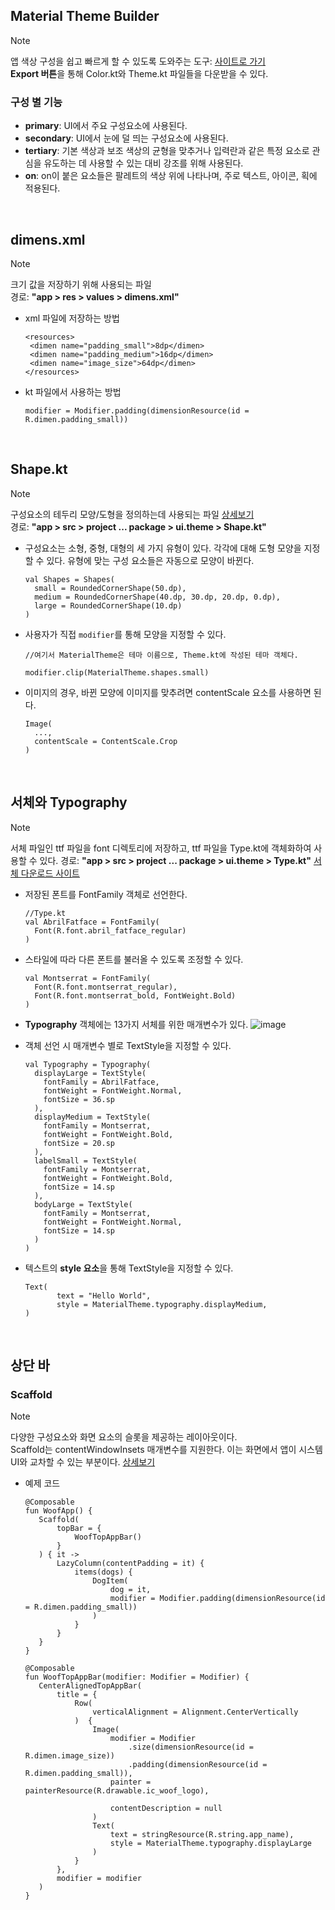 <p>
  <h2>Material Theme Builder</h2>
  
  > [!NOTE]
  > 앱 색상 구성을 쉽고 빠르게 할 수 있도록 도와주는 도구: [사이트로 가기](https://m3.material.io/theme-builder#/custom)   
  >**Export 버튼**을 통해 Color.kt와 Theme.kt 파일들을 다운받을 수 있다. 

  ### 구성 별 기능
  - **primary**: UI에서 주요 구성요소에 사용된다.
  - **secondary**: UI에서 눈에 덜 띄는 구성요소에 사용된다.
  - **tertiary**: 기본 색상과 보조 색상의 균형을 맞추거나 입력란과 같은 특정 요소로 관심을 유도하는 데 사용할 수 있는 대비 강조를 위해 사용된다.
  - **on**: on이 붙은 요소들은 팔레트의 색상 위에 나타나며, 주로 텍스트, 아이콘, 획에 적용된다.
<br>
  <h2>dimens.xml</h2>
  
  > [!NOTE]
  > 크기 값을 저장하기 위해 사용되는 파일  
  > 경로: **"app > res > values > dimens.xml"**

  - xml 파일에 저장하는 방법
    ```
    <resources>
     <dimen name="padding_small">8dp</dimen>
     <dimen name="padding_medium">16dp</dimen>
     <dimen name="image_size">64dp</dimen>
    </resources>
    ```
  - kt 파일에서 사용하는 방법
    ```
    modifier = Modifier.padding(dimensionResource(id = R.dimen.padding_small))
    ```

  <br>
  <h2>Shape.kt</h2>

  > [!NOTE]
  > 구성요소의 테두리 모양/도형을 정의하는데 사용되는 파일 [상세보기](https://m3.material.io/styles/shape/shape-scale-tokens#b09934f1-1b0f-4ce4-ade6-4a1f138add6c)   
  > 경로: **"app > src > project ... package > ui.theme > Shape.kt"**
   

  - 구성요소는 소형, 중형, 대형의 세 가지 유형이 있다. 각각에 대해 도형 모양을 지정할 수 있다. 유형에 맞는 구성 요소들은 자동으로 모양이 바뀐다.
    ```
    val Shapes = Shapes(
      small = RoundedCornerShape(50.dp),
      medium = RoundedCornerShape(40.dp, 30.dp, 20.dp, 0.dp),
      large = RoundedCornerShape(10.dp)
    )
    ```
  - 사용자가 직접 `modifier`를 통해 모양을 지정할 수 있다.
    ```
    //여기서 MaterialTheme은 테마 이름으로, Theme.kt에 작성된 테마 객체다.
    
    modifier.clip(MaterialTheme.shapes.small)
    ```
  - 이미지의 경우, 바뀐 모양에 이미지를 맞추려면 contentScale 요소를 사용하면 된다.
    ```
    Image(
      ...,
      contentScale = ContentScale.Crop
    )
    ```

  <br>
  <h2>서체와 Typography</h2>
  
  > [!NOTE]
  > 서체 파일인 ttf 파일을 font 디렉토리에 저장하고, ttf 파일을 Type.kt에 객체화하여 사용할 수 있다.
  > 경로: **"app > src > project ... package > ui.theme > Type.kt"**
  > [서체 다운로드 사이트](https://fonts.google.com/?hl=ko)  

  - 저장된 폰트를 FontFamily 객체로 선언한다.
    ```
    //Type.kt
    val AbrilFatface = FontFamily(
      Font(R.font.abril_fatface_regular)
    )
    ```
  - 스타일에 따라 다른 폰트를 불러올 수 있도록 조정할 수 있다.
    ```
    val Montserrat = FontFamily(
      Font(R.font.montserrat_regular),
      Font(R.font.montserrat_bold, FontWeight.Bold)
    )
    ```
  - **Typography** 객체에는 13가지 서체를 위한 매개변수가 있다.
    ![image](https://github.com/boiledCompose/Woof/assets/101652649/9e858568-43c8-4e37-a16e-6c74f6f7e2ba)
    
  - 객체 선언 시 매개변수 별로 TextStyle을 지정할 수 있다.
    ```
    val Typography = Typography(
      displayLarge = TextStyle(
        fontFamily = AbrilFatface,
        fontWeight = FontWeight.Normal,
        fontSize = 36.sp
      ),
      displayMedium = TextStyle(
        fontFamily = Montserrat,
        fontWeight = FontWeight.Bold,
        fontSize = 20.sp
      ),
      labelSmall = TextStyle(
        fontFamily = Montserrat,
        fontWeight = FontWeight.Bold,
        fontSize = 14.sp
      ),
      bodyLarge = TextStyle(
        fontFamily = Montserrat,
        fontWeight = FontWeight.Normal,
        fontSize = 14.sp
      )
    )
    ```
  - 텍스트의 **style 요소**을 통해 TextStyle을 지정할 수 있다.
    ```
    Text(
           text = "Hello World",
           style = MaterialTheme.typography.displayMedium,
    )
    ```
    
  <br>
  <h2>상단 바</h2>

  <h3>Scaffold</h3>

  > [!NOTE]
  > 다양한 구성요소와 화면 요소의 슬롯을 제공하는 레이아웃이다.   
  > Scaffold는 contentWindowInsets 매개변수를 지원한다. 이는 화면에서 앱이 시스템 UI와 교차할 수 있는 부분이다. [상세보기](https://developer.android.com/develop/ui/views/layout/insets?hl=ko)

  - 예제 코드
    ```
    @Composable
    fun WoofApp() {
       Scaffold(
           topBar = {
               WoofTopAppBar()
           }
       ) { it ->
           LazyColumn(contentPadding = it) {
               items(dogs) {
                   DogItem(
                       dog = it,
                       modifier = Modifier.padding(dimensionResource(id = R.dimen.padding_small))
                   )
               }
           }
       }
    }

    @Composable
    fun WoofTopAppBar(modifier: Modifier = Modifier) {
       CenterAlignedTopAppBar(
           title = {
               Row(
                   verticalAlignment = Alignment.CenterVertically
               )  {
                   Image(
                       modifier = Modifier
                           .size(dimensionResource(id = R.dimen.image_size))
                           .padding(dimensionResource(id = R.dimen.padding_small)),
                       painter = painterResource(R.drawable.ic_woof_logo),
      
                       contentDescription = null
                   )
                   Text(
                       text = stringResource(R.string.app_name),
                       style = MaterialTheme.typography.displayLarge
                   )
               }
           },
           modifier = modifier
       )
    }
    ```
</p>
